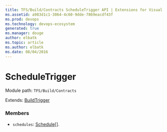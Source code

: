 ```yaml
---
title: TFS/Build/Contracts ScheduleTrigger API | Extensions for Visual Studio Team Services
ms.assetid: a983d1c1-3064-4c60-9dde-7869eacdf43f
ms.prod: devops
ms.technology: devops-ecosystem
generated: true
ms.manager: douge
author: elbatk
ms.topic: article
ms.author: elbatk
ms.date: 08/04/2016
---
```


# ScheduleTrigger

Module path: `TFS/Build/Contracts`

Extends: [BuildTrigger](./BuildTrigger.md)

### Members

* `schedules`: [Schedule](./Schedule.md)[]. 


